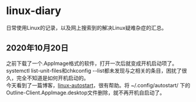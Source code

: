 # linux-diary
日常使用Linux的记录，以及网上搜索到的解决Linux疑难杂症的汇总。

## 2020年10月20日
之前下载了一个.AppImage格式的软件，打开一次后就变成开机启动项了。systemctl list-unit-files和chkconfig --list都未发现与之相关的条目，困扰了很久，完全不知道是如何开机启动的。  
今天看到了一篇博客，[linux-autostart](https://www.cnblogs.com/sztom/p/13233803.html)，很有帮助。将 ~/.config/autostart/ 下的Outline-Client.AppImage.desktop文件删除，就不再开机自启动了。